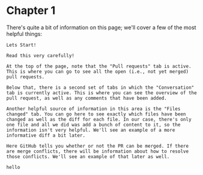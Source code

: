 # Chapter 1

There's quite a bit of information on this page; we'll cover a few of the most helpful things:

    Lets Start!

    Read this very carefully!
    
    At the top of the page, note that the "Pull requests" tab is active. This is where you can go to see all the open (i.e., not yet merged) pull requests.

    Below that, there is a second set of tabs in which the "Conversation" tab is currently active. This is where you can see the overview of the pull request, as well as any comments that have been added.

    Another helpful source of information in this area is the "Files changed" tab. You can go here to see exactly which files have been changed as well as the diff for each file. In our case, there's only one file and all we did was add a bunch of content to it, so the information isn't very helpful. We'll see an example of a more informative diff a bit later.

    Here GitHub tells you whether or not the PR can be merged. If there are merge conflicts, there will be information about how to resolve those conflicts. We'll see an example of that later as well.

    hello
